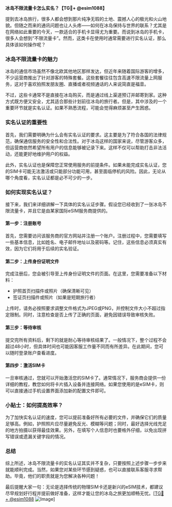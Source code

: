 **冰岛不限流量卡怎么实名？【TG💪+ @esim1088】**

提到去冰岛旅行，很多人都会想到那片纯净无瑕的土地、震撼人心的极光和火山地貌。但随之而来的通讯问题也让人头疼——如何在冰岛保持与世界的联系？尤其是在网络如此重要的今天，一款适合的手机卡显得尤为重要。而说到冰岛的手机卡，很多人会想到“不限流量卡”。然而，这类卡在使用时通常需要进行实名认证，那么具体该如何操作呢？

### 冰岛不限流量卡的魅力

冰岛的通信市场虽然不像北欧其他地区那样发达，但近年来随着国际游客的增多，不少运营商推出了针对游客的特殊套餐。这些套餐往往包含高速不限流量上网服务，这对于喜欢拍照发朋友圈、直播或者视频通话的人来说简直是福音。

不过，这些卡通常不是直接在冰岛购买，而是通过线上渠道预订并邮寄到家。这种方式既方便又安全，尤其适合那些计划前往冰岛的旅行者。但是，其中涉及的一个重要环节就是实名认证。如果不熟悉流程，可能会觉得麻烦甚至产生困惑。

### 实名认证的重要性

首先，我们需要明确为什么会有实名认证的要求。这主要是为了符合各国的法律规范，确保通信服务的安全性和合法性。对于冰岛这样的国家来说，尽管游客众多，但运营商依然希望所有用户的信息能够被记录下来。这样不仅可以帮助打击非法活动，还能更好地维护用户的权益。

此外，实名认证也是保障您正常使用服务的前提条件。如果未能完成实名认证，您的SIM卡可能无法激活或只能部分功能可用，甚至面临停机的风险。因此，无论从哪个角度看，实名认证都是必不可少的一步。

### 如何实现实名认证？

接下来，我们来详细讲解一下具体的实名认证步骤。假设您已经收到了一张冰岛不限流量卡，并且它是由某家国际eSIM服务商提供的。

#### 第一步：注册账号

首先，您需要访问该服务商的官方网站并注册一个账户。注册过程中，您需要填写一些基本信息，比如姓名、电子邮件地址以及密码等。记住，这些信息必须真实有效，因为它们将用于后续的实名验证。

#### 第二步：上传身份证明文件

完成注册后，您会被引导至上传身份证明文件的页面。在这里，您需要准备以下材料：

- 护照首页扫描件或照片（确保清晰可见）
- 签证页扫描件或照片（如果是短期旅行者）

上传时，请务必按照要求调整文件格式为JPEG或PNG，并控制文件大小不超过指定限制。同时，注意检查是否上传了正确的页面，避免因错误导致审核失败。

#### 第三步：等待审核

提交完所有资料后，剩下的就是耐心等待审核结果了。一般情况下，整个过程不会超过48小时，但具体时间也可能因客服工作量不同而有所差异。在此期间，您可以随时登录账户查看进度。

#### 第四步：激活SIM卡

一旦审核通过，您就可以开始激活您的SIM卡了。通常情况下，服务商会提供一份详细的教程，教您如何将卡片插入设备并连接网络。如果您使用的是eSIM卡，则可以直接通过手机设置界面添加新的配置文件即可。

### 小贴士：如何提高效率？

为了加快实名认证的速度，您可以提前准备好所有必要的文件，并确保它们的质量足够高。例如，护照照片应尽量避免反光、模糊等问题；同时，最好选择光线充足的地方拍摄以获得最佳效果。另外，在填写个人信息时也要格外仔细，以免出现拼写错误或遗漏关键字段的情况。

### 总结

综上所述，冰岛不限流量卡的实名认证其实并不复杂，只要按照上述步骤一步步来就能顺利完成。当然，如果您对某些环节感到疑惑，也可以直接联系客服寻求帮助。毕竟，他们的职责就是为您解决各种问题！

最后提醒大家一句：无论是选择传统的物理SIM卡还是新兴的eSIM技术，都建议尽早规划好行程并提前做好准备，这样才能让您的冰岛之旅更加顺畅无忧。[[TG💪+ @esim1088](https://t.me/s/esim1088) ![Image](https://i.postimg.cc/4NQfJmqS/Snipaste-2025-05-13-00-14-12.png)]